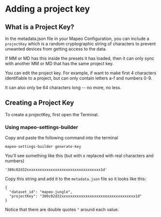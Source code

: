 # Adding a project key

## What is a Project Key?

In the metadata.json file in your Mapeo Configuration, you can include a `projectKey` which is a random cryptographic string of characters to prevent unwanted devices from getting access to the data.

If MM or MD has this inside the presets it has loaded, then it can only sync with another MM or MD that has the same project key.

You can edit the project key. For example, if want to make first 4 characters identifiable to a project, but can only contain letters a-f and numbers 0-9.

It can also only be 64 characters long -- no more, no less.

## Creating a Project Key

To create a projectKey, first open the Terminal.

### Using mapeo-settings-builder

Copy and paste the following command into the terminal

```
mapeo-settings-builder generate-key
```

You'll see something like this (but with x replaced with real characters and numbers)

```
'380c02d32xxxxxxxxxxxxxxxxxxxxxxxxxxxxxxxxxx1d'
```

Copy this string and add it to the `metadata.json` file so it looks like this:

```
{
  "dataset_id": "mapeo-jungle",
  "projectKey": "380c02d32xxxxxxxxxxxxxxxxxxxxxxxxxxxxxxxxxx1d"
}
```

Notice that there are double quotes `"` around each value.
